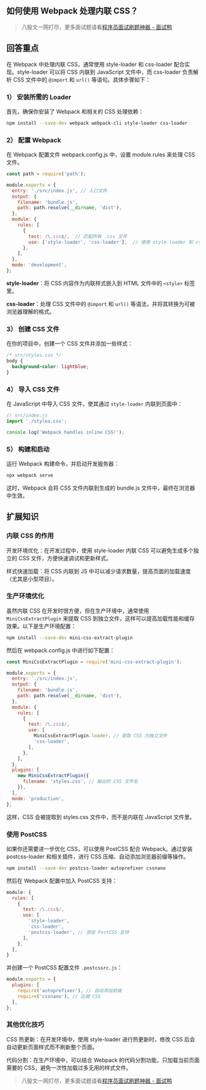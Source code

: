 ## 如何使用 Webpack 处理内联 CSS？
> 八股文一网打尽，更多面试题请看[程序员面试刷题神器 - 面试鸭](https://www.mianshiya.com/)

## 回答重点

在 Webpack 中处理内联 CSS，通常使用 style-loader 和 css-loader 配合实现。style-loader 可以将 CSS 内联到 JavaScript 文件中，而 css-loader 负责解析 CSS 文件中的 `@import` 和 `url()` 等语句。具体步骤如下：

### 1） 安装所需的 Loader

首先，确保你安装了 Webpack 和相关的 CSS 处理依赖：

```bash
npm install --save-dev webpack webpack-cli style-loader css-loader
```

### 2） 配置 Webpack

在 Webpack 配置文件 webpack.config.js 中，设置 module.rules 来处理 CSS 文件。

```javascript
const path = require('path');

module.exports = {
  entry: './src/index.js', // 入口文件
  output: {
    filename: 'bundle.js',
    path: path.resolve(__dirname, 'dist'),
  },
  module: {
    rules: [
      {
        test: /\.css$/,  // 匹配所有 .css 文件
        use: ['style-loader', 'css-loader'],  // 使用 style-loader 和 css-loader
      },
    ],
  },
  mode: 'development',
};
```

 **style-loader**：将 CSS 内容作为内联样式嵌入到 HTML 文件中的 `<style>` 标签里。

 **css-loader**：处理 CSS 文件中的 `@import` 和 `url()` 等语法，并将其转换为可被浏览器理解的格式。

### 3） 创建 CSS 文件

在你的项目中，创建一个 CSS 文件并添加一些样式：

```css
/* src/styles.css */
body {
  background-color: lightblue;
}
```

### 4） 导入 CSS 文件

在 JavaScript 中导入 CSS 文件，使其通过 `style-loader` 内联到页面中：

```javascript
// src/index.js
import './styles.css';

console.log('Webpack handles inline CSS!');
```

### 5） 构建和启动

运行 Webpack 构建命令，并启动开发服务器：

```bash
npx webpack serve
```

这时，Webpack 会将 CSS 文件内联到生成的 bundle.js 文件中，最终在浏览器中生效。

## 扩展知识

### 内联 CSS 的作用

开发环境优化：在开发过程中，使用 style-loader 内联 CSS 可以避免生成多个独立的 CSS 文件，方便快速调试和更新样式。

样式快速加载：将 CSS 内联到 JS 中可以减少请求数量，提高页面的加载速度（尤其是小型项目）。
  
### 生产环境优化

虽然内联 CSS 在开发时很方便，但在生产环境中，通常使用 `MiniCssExtractPlugin` 来提取 CSS 到独立文件，这样可以提高加载性能和缓存效果。以下是生产环境配置：

```bash
npm install --save-dev mini-css-extract-plugin
```

然后在 webpack.config.js 中进行如下配置：

```javascript
const MiniCssExtractPlugin = require('mini-css-extract-plugin');

module.exports = {
  entry: './src/index.js',
  output: {
    filename: 'bundle.js',
    path: path.resolve(__dirname, 'dist'),
  },
  module: {
    rules: [
      {
        test: /\.css$/,
        use: [
          MiniCssExtractPlugin.loader, // 提取 CSS 为独立文件
          'css-loader',
        ],
      },
    ],
  },
  plugins: [
    new MiniCssExtractPlugin({
      filename: 'styles.css', // 输出的 CSS 文件名
    }),
  ],
  mode: 'production',
};
```

这样，CSS 会被提取到 styles.css 文件中，而不是内联在 JavaScript 文件里。

### 使用 PostCSS

如果你还需要进一步优化 CSS，可以使用 PostCSS 配合 Webpack。通过安装 postcss-loader 和相关插件，进行 CSS 压缩、自动添加浏览器前缀等操作。

```bash
npm install --save-dev postcss-loader autoprefixer cssnano
```

然后在 Webpack 配置中加入 PostCSS 支持：

```javascript
module: {
  rules: [
    {
      test: /\.css$/,
      use: [
        'style-loader',
        'css-loader',
        'postcss-loader', // 添加 PostCSS 支持
      ],
    },
  ],
}
```

并创建一个 PostCSS 配置文件 `.postcssrc.js`：

```javascript
module.exports = {
  plugins: [
    require('autoprefixer'), // 自动添加前缀
    require('cssnano'), // 压缩 CSS
  ],
};
```

### 其他优化技巧

CSS 热更新：在开发环境中，使用 style-loader 进行热更新时，修改 CSS 后会自动更新页面样式而不刷新整个页面。
  
代码分割：在生产环境中，可以结合 Webpack 的代码分割功能，只加载当前页面需要的 CSS，避免一次性加载过多无用的样式文件。



> 八股文一网打尽，更多面试题请看[程序员面试刷题神器 - 面试鸭](https://www.mianshiya.com/)
